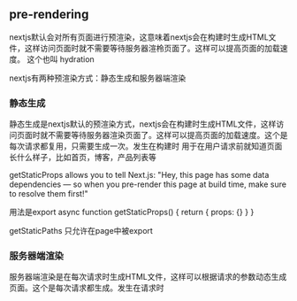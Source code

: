 ## pre-rendering
nextjs默认会对所有页面进行预渲染，这意味着nextjs会在构建时生成HTML文件，这样访问页面时就不需要等待服务器渲柃页面了。这样可以提高页面的加载速度。 这个也叫 hydration

nextjs有两种预渲染方式：静态生成和服务器端渲染

### 静态生成
静态生成是nextjs默认的预渲染方式，nextjs会在构建时生成HTML文件，这样访问页面时就不需要等待服务器渲染页面了。这样可以提高页面的加载速度。这个是每次请求都复用，只需要生成一次。发生在构建时
用于在用户请求前就知道页面长什么样子，比如首页，博客，产品列表等

getStaticProps allows you to tell Next.js: "Hey, this page has some data dependencies — so when you pre-render this page at build time, make sure to resolve them first!"

用法是export async function getStaticProps() { return { props: {} } }

getStaticPaths 只允许在page中被export


### 服务器端渲染
服务器端渲染是在每次请求时生成HTML文件，这样可以根据请求的参数动态生成页面。这个是每次请求都生成。发生在请求时

